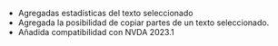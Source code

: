 * Agregadas  estadísticas del texto seleccionado
* Agregada la posibilidad de copiar partes de un texto seleccionado.
* Añadida compatibilidad con NVDA 2023.1